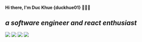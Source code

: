 
#### Hi there, I'm Duc Khue {duckhue01}  👋👋👋
*a software engineer and **react** enthusiast*
---
![](./img/javascript.png)
![](./img/typescript.png)
![](./img/react.pngi)
![](./img/go.png)
